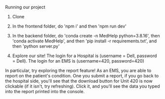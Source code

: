 Running our project

1. Clone

2. In the frontend folder, do 'npm i' and then 'npm run dev'

3. In the backend folder, do 'conda create -n MedHelp python=3.8.16', then 
'conda activate MedHelp', and then 'pip install -r requirements.txt', and 
then 'python server.py'

4. Explore our site! The login for a Hospital is (username = Dell, password = Dell).
The login for an EMS is (username=420, password=420)

In particular, try exploring the report feature! As an EMS, you are able to 
report on the patient's condition. One you submit a report, if you go back to the hospital side,
you'll see that the download button for Unit 420 is now clickable (if it isn't,
try refreshing). Click it, and you'll see the data you typed into the report printed into the console.